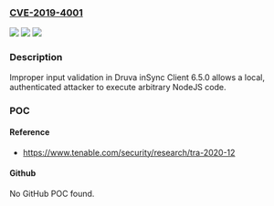 ### [CVE-2019-4001](https://cve.mitre.org/cgi-bin/cvename.cgi?name=CVE-2019-4001)
![](https://img.shields.io/static/v1?label=Product&message=Druva%20inSync%20Client&color=blue)
![](https://img.shields.io/static/v1?label=Version&message=n%2Fa&color=blue)
![](https://img.shields.io/static/v1?label=Vulnerability&message=Electron%20App%20Command%20Line%20Argument%20Misconfiguration&color=brighgreen)

### Description

Improper input validation in Druva inSync Client 6.5.0 allows a local, authenticated attacker to execute arbitrary NodeJS code.

### POC

#### Reference
- https://www.tenable.com/security/research/tra-2020-12

#### Github
No GitHub POC found.


